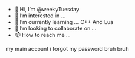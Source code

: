 - 👋 Hi, I’m @weekyTuesday
- 👀 I’m interested in ...
- 🌱 I’m currently learning ... C++ And Lua
- 💞️ I’m looking to collaborate on ...
- 📫 How to reach me ...

<!---
weekyTuesday/weekyMonday is a ✨ special ✨ repository because its `README.md` (this file) appears on your GitHub profile.
You can click the Preview link to take a look at your changes.
---> my main account i forgot my password bruh bruh

